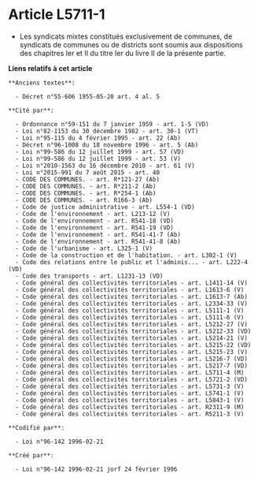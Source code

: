 # Article L5711-1

- Les syndicats mixtes constitués exclusivement de communes, de syndicats de communes ou de districts sont soumis aux
dispositions des chapitres Ier et II du titre Ier du livre II de la présente partie.

**Liens relatifs à cet article**

	**Anciens textes**:

	  - Décret n°55-606 1955-05-20 art. 4 al. 5

	**Cité par**:

	  - Ordonnance n°59-151 du 7 janvier 1959 - art. 1-5 (VD)
	  - Loi n°82-1153 du 30 décembre 1982 - art. 30-1 (VT)
	  - Loi n°95-115 du 4 février 1995 - art. 22 (Ab)
	  - Décret n°96-1008 du 18 novembre 1996 - art. 5 (Ab)
	  - Loi n°99-586 du 12 juillet 1999 - art. 57 (VD)
	  - Loi n°99-586 du 12 juillet 1999 - art. 53 (V)
	  - Loi n°2010-1563 du 16 décembre 2010 - art. 61 (V)
	  - Loi n°2015-991 du 7 août 2015 - art. 40
	  - CODE DES COMMUNES. - art. R*121-27 (Ab)
	  - CODE DES COMMUNES. - art. R*211-2 (Ab)
	  - CODE DES COMMUNES. - art. R*254-1 (Ab)
	  - CODE DES COMMUNES. - art. R166-3 (Ab)
	  - Code de justice administrative - art. L554-1 (VD)
	  - Code de l'environnement - art. L213-12 (V)
	  - Code de l'environnement - art. R541-18 (VD)
	  - Code de l'environnement - art. R541-19 (VD)
	  - Code de l'environnement - art. R541-41-7 (Ab)
	  - Code de l'environnement - art. R541-41-8 (Ab)
	  - Code de l'urbanisme - art. L325-1 (V)
	  - Code de la construction et de l'habitation. - art. L302-1 (V)
	  - Code des relations entre le public et l'adminis... - art. L222-4 (VD)
	  - Code des transports - art. L1231-13 (VD)
	  - Code général des collectivités territoriales - art. L1411-14 (V)
	  - Code général des collectivités territoriales - art. L1613-6 (V)
	  - Code général des collectivités territoriales - art. L1613-7 (Ab)
	  - Code général des collectivités territoriales - art. L2334-33 (V)
	  - Code général des collectivités territoriales - art. L5111-1 (V)
	  - Code général des collectivités territoriales - art. L5111-6 (V)
	  - Code général des collectivités territoriales - art. L5212-27 (V)
	  - Code général des collectivités territoriales - art. L5212-33 (VD)
	  - Code général des collectivités territoriales - art. L5214-21 (V)
	  - Code général des collectivités territoriales - art. L5215-22 (VD)
	  - Code général des collectivités territoriales - art. L5215-23 (V)
	  - Code général des collectivités territoriales - art. L5216-7 (VD)
	  - Code général des collectivités territoriales - art. L5217-7 (VD)
	  - Code général des collectivités territoriales - art. L5711-4 (M)
	  - Code général des collectivités territoriales - art. L5721-2 (VD)
	  - Code général des collectivités territoriales - art. L5731-3 (V)
	  - Code général des collectivités territoriales - art. L5741-1 (V)
	  - Code général des collectivités territoriales - art. L5843-1 (V)
	  - Code général des collectivités territoriales - art. R2311-9 (M)
	  - Code général des collectivités territoriales - art. R5211-3 (V)

	**Codifié par**:

	  - Loi n°96-142 1996-02-21

	**Créé par**:

	  - Loi n°96-142 1996-02-21 jorf 24 février 1996
